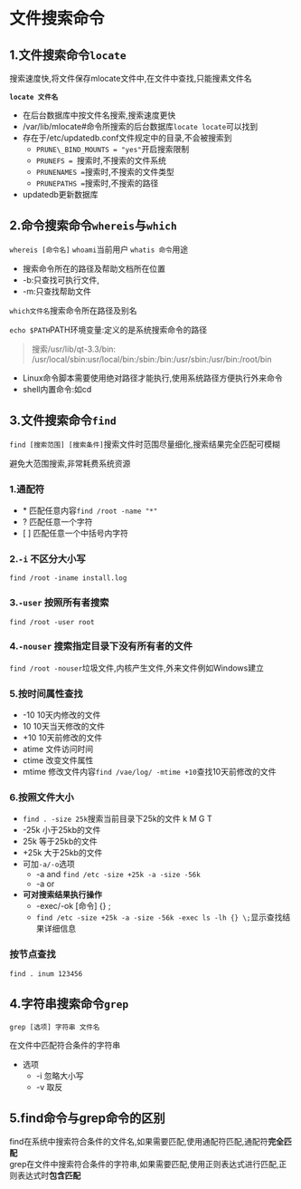 # 文件搜索命令
## 1.文件搜索命令`locate`
搜索速度快,将文件保存mlocate文件中,在文件中查找,只能搜素文件名  

**`locate 文件名`**

* 在后台数据库中按文件名搜索,搜索速度更快
* /var/lib/mlocate#命令所搜索的后台数据库`locate locate`可以找到
* 存在于/etc/updatedb.conf文件规定中的目录,不会被搜索到
  * `PRUNE\_BIND_MOUNTS = "yes"`开启搜索限制
  * `PRUNEFS = `搜索时,不搜索的文件系统
  * `PRUNENAMES =`搜索时,不搜索的文件类型
  * `PRUNEPATHS =`搜索时,不搜索的路径
* updatedb更新数据库
## 2.命令搜索命令`whereis`与`which`

`whereis [命令名]` `whoami`当前用户 `whatis 命令`用途

* 搜索命令所在的路径及帮助文档所在位置
* -b:只查找可执行文件,
* -m:只查找帮助文件 

`which文件名`搜索命令所在路径及别名  

`echo $PATH`PATH环境变量:定义的是系统搜索命令的路径
> 搜索/usr/lib/qt-3.3/bin:  
> /usr/local/sbin:usr/local/bin:/sbin:/bin:/usr/sbin:/usr/bin:/root/bin  
* Linux命令脚本需要使用绝对路径才能执行,使用系统路径方便执行外来命令
* shell内置命令:如cd
## 3.文件搜索命令`find`

`find [搜索范围] [搜索条件]`搜索文件时范围尽量细化,搜索结果完全匹配可模糊

避免大范围搜索,非常耗费系统资源

### 1.通配符

* \* 匹配任意内容`find /root -name "*"`
* \? 匹配任意一个字符
* \[ \] 匹配任意一个中括号内字符

### 2.`-i` 不区分大小写
`find /root -iname install.log`
### 3.`-user` 按照所有者搜索
`find /root -user root`
### 4.`-nouser` 搜索指定目录下没有所有者的文件
`find /root -nouser`垃圾文件,内核产生文件,外来文件例如Windows建立

### 5.按时间属性查找

* -10 10天内修改的文件  
* 10  10天当天修改的文件  
* +10 10天前修改的文件  
* atime 文件访问时间
* ctime 改变文件属性
* mtime 修改文件内容`find /vae/log/ -mtime +10`查找10天前修改的文件

### 6.按照文件大小

* `find . -size 25k`搜索当前目录下25k的文件 k M G T
* -25k 小于25kb的文件
* 25k  等于25kb的文件
* +25k 大于25kb的文件
* 可加`-a/-o`选项
  * -a and `find /etc -size +25k -a -size -56k`
  * -a or
* **可对搜索结果执行操作**
  * -exec/-ok [命令] {} \;
  * `find /etc -size +25k -a -size -56k -exec ls -lh {} \;`显示查找结果详细信息
### 按节点查找
`find . inum 123456`

## 4.字符串搜索命令`grep`

`grep [选项] 字符串 文件名`

在文件中匹配符合条件的字符串
* 选项
  * -i 忽略大小写
  * -v 取反

## 5.find命令与grep命令的区别

find在系统中搜索符合条件的文件名,如果需要匹配,使用通配符匹配,通配符**完全匹配**   
grep在文件中搜索符合条件的字符串,如果需要匹配,使用正则表达式进行匹配,正则表达式时**包含匹配** 